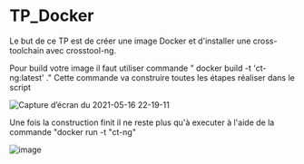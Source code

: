# TP_Docker

Le but de ce TP est de créer une image Docker et d'installer une cross-toolchain avec crosstool-ng.

Pour build votre image il faut utiliser commande " docker build -t 'ct-ng:latest' ."
Cette commande va construire toutes les étapes réaliser dans le script

![Capture d’écran du 2021-05-16 22-19-11](https://user-images.githubusercontent.com/72381443/118411437-d206ad00-b694-11eb-8514-368f85aa1532.png)

Une fois la construction finit il ne reste plus qu'à executer à l'aide de la commande "docker run -t "ct-ng"

![image](https://user-images.githubusercontent.com/72381443/118411539-6244f200-b695-11eb-9d83-426ef25ad3f0.png)



